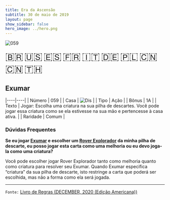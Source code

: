 ```yaml
---
title: Era da Ascensão
subtitle: 30 de maio de 2019
layout: page
show_sidebar: false
hero_image: ../hero.png
---
```


![059](https://mastervault-storage-prod.s3.amazonaws.com/media/card_front/pt/435_059_P7PPP79762G9_pt.png)

<span title="Português" style="font-size: 32px;cursor: pointer;" onclick="javascript:document.querySelector('img[alt=\'059\']').src=document.querySelector('img[alt=\'059\']').src.replace(/card_front\/[^/]+/, 'card_front/pt').replace(/_[^/.0-9]+\.png/, '_pt.png')">🇧🇷</span>
<span title="English" style="font-size: 32px;cursor: pointer;" onclick="javascript:document.querySelector('img[alt=\'059\']').src=document.querySelector('img[alt=\'059\']').src.replace(/card_front\/[^/]+/, 'card_front/en').replace(/_[^/.0-9]+\.png/, '_en.png')">🇺🇸</span>
<span title="Español" style="font-size: 32px;cursor: pointer;" onclick="javascript:document.querySelector('img[alt=\'059\']').src=document.querySelector('img[alt=\'059\']').src.replace(/card_front\/[^/]+/, 'card_front/es').replace(/_[^/.0-9]+\.png/, '_es.png')">🇪🇸</span>
<span title="Français" style="font-size: 32px;cursor: pointer;" onclick="javascript:document.querySelector('img[alt=\'059\']').src=document.querySelector('img[alt=\'059\']').src.replace(/card_front\/[^/]+/, 'card_front/fr').replace(/_[^/.0-9]+\.png/, '_fr.png')">🇫🇷</span>
<span title="Italiano" style="font-size: 32px;cursor: pointer;" onclick="javascript:document.querySelector('img[alt=\'059\']').src=document.querySelector('img[alt=\'059\']').src.replace(/card_front\/[^/]+/, 'card_front/it').replace(/_[^/.0-9]+\.png/, '_it.png')">🇮🇹</span>
<span title="Deutsche" style="font-size: 32px;cursor: pointer;" onclick="javascript:document.querySelector('img[alt=\'059\']').src=document.querySelector('img[alt=\'059\']').src.replace(/card_front\/[^/]+/, 'card_front/de').replace(/_[^/.0-9]+\.png/, '_de.png')">🇩🇪</span>
<span title="Polskie" style="font-size: 32px;cursor: pointer;" onclick="javascript:document.querySelector('img[alt=\'059\']').src=document.querySelector('img[alt=\'059\']').src.replace(/card_front\/[^/]+/, 'card_front/pl').replace(/_[^/.0-9]+\.png/, '_pl.png')">🇵🇱</span>
<span title="简体中文" style="font-size: 32px;cursor: pointer;" onclick="javascript:document.querySelector('img[alt=\'059\']').src=document.querySelector('img[alt=\'059\']').src.replace(/card_front\/[^/]+/, 'card_front/zh-hans').replace(/_[^/.0-9]+\.png/, '_zh-hans.png')">🇨🇳</span>
<span title="繁體中文" style="font-size: 32px;cursor: pointer;" onclick="javascript:document.querySelector('img[alt=\'059\']').src=document.querySelector('img[alt=\'059\']').src.replace(/card_front\/[^/]+/, 'card_front/zh-hant').replace(/_[^/.0-9]+\.png/, '_zh-hant.png')">🇨🇳</span>
<span title="ไทย" style="font-size: 32px;cursor: pointer;" onclick="javascript:document.querySelector('img[alt=\'059\']').src=document.querySelector('img[alt=\'059\']').src.replace(/card_front\/[^/]+/, 'card_front/th').replace(/_[^/.0-9]+\.png/, '_th.png')">🇹🇭</span>

## Exumar

|----|----|
| Número | 059 |
| Casa | ![Dis](https://archonarcana.com/images/thumb/e/e8/Dis.png/22px-Dis.png "Dis") |
| Tipo | Ação |
| Bônus | 1A |
| Texto | Jogar: Escolha uma criatura na sua pilha de descartes. Você pode jogar essa criatura como se ela estivesse na sua mão e pertencesse à casa ativa. |
| Raridade | Comum |

### Dúvidas Frequentes

**Se eu jogar [Exumar](/aoa/059) e escolher um [Rover Explorador](/wc/297) da
minha pilha de descarte, eu posso jogar esta carta como uma melhoria ou eu devo joga-la como
uma criatura?**

Você pode escolher jogar Rover Explorador tanto como melhoria quanto como criatura para resolver seu
Exumar. Quando Exumar especifica “criatura” da sua pilha de descarte, isto
restringe a carta que poderá ser escolhida, mas
não a forma como ela será jogada.

<hr/>

`Fonte:` [Livro de Regras (DECEMBER, 2020 (Edição Americana))](https://images-cdn.fantasyflightgames.com/filer_public/8c/af/8cafeca4-02c3-4990-bba1-ff9d3aa8f02a/keyforge_rulebook_v14_reduced-compressed.pdf)
